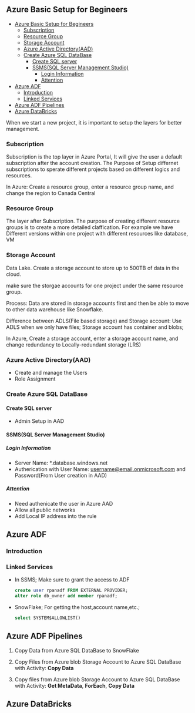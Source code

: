 ## Azure Basic Setup for Begineers

- [Azure Basic Setup for Begineers](#azure-basic-setup-for-begineers)
  - [Subscription](#subscription)
  - [Resource Group](#resource-group)
  - [Storage Account](#storage-account)
  - [Azure Active Directory(AAD)](#azure-active-directoryaad)
  - [Create Azure SQL DataBase](#create-azure-sql-database)
    - [Create SQL server](#create-sql-server)
    - [SSMS(SQL Server Management Studio)](#ssmssql-server-management-studio)
      - [Login Information](#login-information)
      - [Attention](#attention)
- [Azure ADF](#azure-adf)
  - [Introduction](#introduction)
  - [Linked Services](#linked-services)
- [Azure ADF Pipelines](#azure-adf-pipelines)
- [Azure DataBricks](#azure-databricks)


When we start a new project, it is important to setup the layers for better management. 
### Subscription
Subscription is the top layer in Azure Portal, It will give the user a default subscription after the account creation. The Purpose of Setup differnet subscriptions to sperate different projects based on different logics and resources. 

In Azure: Create a resource group, enter a resource group name, and change the region to Canada Central

### Resource Group
The layer after Subscription. The purpose of creating different resource groups is to create a more detailed claffication. 
For example we have Different versions within one project with different resources like database, VM

### Storage Account

Data Lake. Create a storage account to store up to 500TB of data in the cloud. 

make sure the storgae accounts for one project under the same resource group. 

Process: Data are stored in storage accounts first and then be able to move to other data warehouse like Snowflake. 

Difference between ADLS(File based storage) and Storage account: Use ADLS when we only have files; Storage account has container and blobs; 

In Azure, Create a storage account, enter a storage account name, and change redundancy to Locally-redundant storage (LRS)


### Azure Active Directory(AAD)
* Create and manage the Users
* Role Assignment
### Create Azure SQL DataBase
#### Create SQL server
* Admin Setup in AAD

#### SSMS(SQL Server Management Studio)
##### Login Information
* Server Name: *.database.windows.net
* Autherication with User Name: username@email.onmicrosoft.com and Password(From User creation in AAD)
##### Attention
* Need authenicate the user in Azure AAD
* Allow all public networks
* Add Local IP address into the rule


## Azure ADF
### Introduction
### Linked Services
* In SSMS; Make sure to grant the access to ADF
  ```SQL
  create user rpanadf FROM EXTERNAL PROVIDER;
  alter role db_owner add member rpanadf;
  ```
* SnowFlake; For getting the host,account name,etc.; 
  ```Sql
  select SYSTEM$ALLOWLIST()
  ```


## Azure ADF Pipelines
1. Copy Data from Azure SQL DataBase to SnowFlake
  
2. Copy Files from Azure blob Storage Account to Azure SQL DataBase with Activity: **Copy Data**
3. Copy files from Azure blob Storage Account to Azure SQL DataBase with Activity: **Get MetaData**, **ForEach**, **Copy Data**
   
## Azure DataBricks
